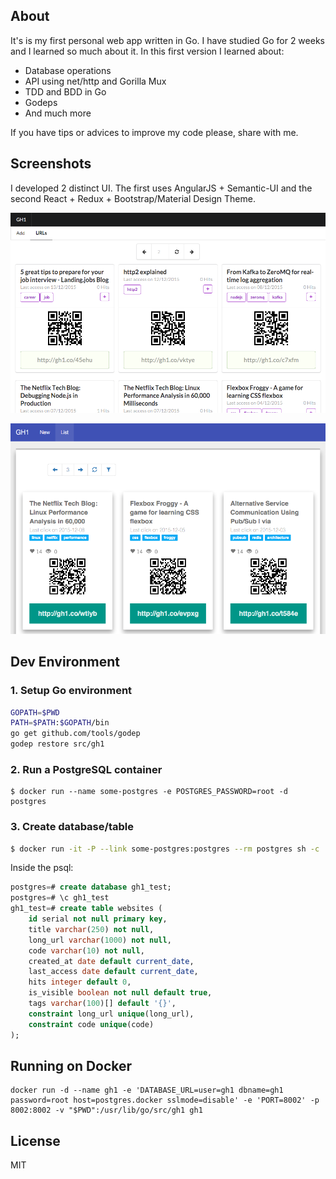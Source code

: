 ## About

It's is my first personal web app written in Go. I have studied Go for 2 weeks and I learned so much about it.
In this first version I learned about:

* Database operations
* API using net/http and Gorilla Mux
* TDD and BDD in Go
* Godeps
* And much more

If you have tips or advices to improve my code please, share with me.

## Screenshots

I developed 2 distinct UI. The first uses AngularJS + Semantic-UI and the second React + Redux + Bootstrap/Material Design Theme.

![AngularJS](angularjs.png)

![React](react.png)

## Dev Environment

### 1. Setup Go environment

```sh
GOPATH=$PWD
PATH=$PATH:$GOPATH/bin
go get github.com/tools/godep
godep restore src/gh1
```

### 2. Run a PostgreSQL container

```
$ docker run --name some-postgres -e POSTGRES_PASSWORD=root -d postgres
```

### 3. Create database/table

```bash
$ docker run -it -P --link some-postgres:postgres --rm postgres sh -c 'exec psql -h "$POSTGRES_PORT_5432_TCP_ADDR" -p "$POSTGRES_PORT_5432_TCP_PORT" -U postgres'
```

Inside the psql:

```sql
postgres=# create database gh1_test;
postgres=# \c gh1_test
gh1_test=# create table websites (
	id serial not null primary key,
	title varchar(250) not null,
	long_url varchar(1000) not null,
	code varchar(10) not null,
	created_at date default current_date,
	last_access date default current_date,
	hits integer default 0,
	is_visible boolean not null default true,
	tags varchar(100)[] default '{}',
	constraint long_url unique(long_url),
	constraint code unique(code)
);
```

## Running on Docker

```
docker run -d --name gh1 -e 'DATABASE_URL=user=gh1 dbname=gh1 password=root host=postgres.docker sslmode=disable' -e 'PORT=8002' -p 8002:8002 -v "$PWD":/usr/lib/go/src/gh1 gh1
```

## License

MIT